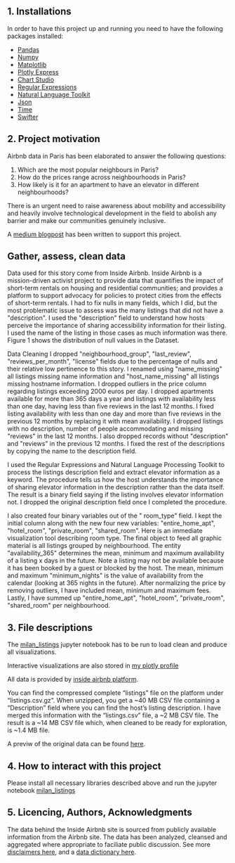 ## 1. Installations

In order to have this project up and running you need to have the following packages installed:
- [Pandas](https://pandas.pydata.org/)
- [Numpy](https://numpy.org/)
- [Matplotlib](https://matplotlib.org/)
- [Plotly Express](https://plotly.com/python/plotly-express/)
- [Chart Studio](https://plotly.com/python/getting-started-with-chart-studio/)
- [Regular Expressions](https://docs.python.org/3/library/re.html)
- [Natural Language Toolkit](https://www.nltk.org/)
- [Json](https://docs.python.org/3/library/json.html)
- [Time](https://docs.python.org/3/library/time.html)
- [Swifter](https://pypi.org/project/swifter/)

## 2. Project motivation

Airbnb data in Paris has been elaborated to answer the following questions:

1. Which are the most popular neighbours in Paris?
2. How do the prices range across neighbourhoods in Paris?
3. How likely is it for an apartment to have an elevator in different neighbourhoods?

There is an urgent need to raise awareness about mobility and accessibility and heavily involve technological development 
in the field to abolish any barrier and make our communities genuinely inclusive. 

A [medium blogpost](https://chpolyzo.medium.com/small-apartment-in-paris-378a4ae86073) has been written to support this project.

## Gather, assess, clean data

Data used for this story come from Inside Airbnb. Inside Airbnb is a mission-driven activist project to provide data that quantifies the impact of short-term rentals on housing and residential communities; and provides a platform to support advocacy for policies to protect cities from the effects of short-term rentals.
I had to fix nulls in many fields, which I did, but the most problematic issue to assess was the many listings that did not have a "description". I used the "description" field to understand how hosts perceive the importance of sharing accessibility information for their listing. I used the name of the listing in those cases as much information was there. Figure 1 shows the distribution of null values in the Dataset.

Data Cleaning
I dropped "neighbourhood_group", "last_review", "reviews_per_month", "license" fields due to the percentage of nulls and their relative low pertinence to this story. I renamed using "name_missing" all listings missing name information and "host_name_missing" all listings missing hostname information. I dropped outliers in the price column regarding listings exceeding 2000 euros per day. I dropped apartments available for more than 365 days a year and listings with availability less than one day, having less than five reviews in the last 12 months. I fixed listing availability with less than one day and more than five reviews in the previous 12 months by replacing it with mean availability. I dropped listings with no description, number of people accommodating and missing "reviews" in the last 12 months. I also dropped records without "description" and "reviews" in the previous 12 months. I fixed the rest of the descriptions by copying the name to the description field.

I used the Regular Expressions and Natural Language Processing Toolkit to process the listings description field and extract elevator information as a keyword. The procedure tells us how the host understands the importance of sharing elevator information in the description rather than the data itself. The result is a binary field saying if the listing involves elevator information not. I dropped the original description field once I completed the procedure.

I also created four binary variables out of the " room_type" field. I kept the initial column along with the new four new variables: "entire_home_apt", "hotel_room", "private_room", "shared_room". Here is an immediate visualization tool describing room type.
The final object to feed all graphic material is all listings grouped by neighbourhood. The entity "availability_365" determines the mean, minimum and maximum availability of a listing x days in the future. Note a listing may not be available because it has been booked by a guest or blocked by the host. The mean, minimum and maximum "minimum_nights" is the value of availability from the calendar (looking at 365 nights in the future). After normalizing the price by removing outliers, I have included mean, minimum and maximum fees. Lastly, I have summed up "entire_home_apt", "hotel_room", "private_room", "shared_room" per neighbourhood.

## 3. File descriptions

The [milan_listings](https://github.com/chpolyzo/DSND/blob/master/Blog_Post/air_bnb/paris_listings.ipynb) jupyter notebook has to be run
to load clean and produce all visualizations.

Interactive visualizations are also stored in [my plotly profile](https://chart-studio.plotly.com/~chpolyzo)

All data is provided by [inside airbnb platform](http://insideairbnb.com/get-the-data.html).

You can find the compressed complete “listings” file on the platform under “listings.csv.gz”. When unzipped, 
you get a ~40 MB CSV file containing a “Description” field where you can find the host’s listing description.
I have merged this information with the “listings.csv” file, a ~2 MB CSV file. The result is a ~14 MB CSV file which, 
when cleaned to be ready for exploration, is ~1.4 MB file.

A previw of the original data can be found [here](http://insideairbnb.com/milan/).

## 4. How to interact with this project

Please install all necessary libraries described above and run the jupyter notebook 
[milan_listings](https://github.com/chpolyzo/DSND/blob/master/Blog_Post/air_bnb/milan_listings.ipynb)

## 5. Licencing, Authors, Acknowledgments

The data behind the Inside Airbnb site is sourced from publicly available information from the Airbnb site. 
The data has been analyzed, cleansed and aggregated where appropriate to faciliate public discussion.
See more [disclaimers here](http://insideairbnb.com/about.html#disclaimers), 
and a [data dictionary here](https://docs.google.com/spreadsheets/d/1iWCNJcSutYqpULSQHlNyGInUvHg2BoUGoNRIGa6Szc4/edit#gid=982310896).
